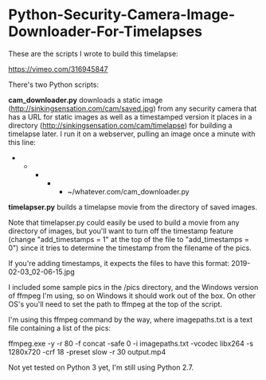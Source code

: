 # Python-Security-Camera-Image-Downloader-For-Timelapses
These are the scripts I wrote to build this timelapse:

https://vimeo.com/316945847

There's two Python scripts: 

**cam_downloader.py** downloads a static image (http://sinkingsensation.com/cam/saved.jpg) from any security camera that has a URL for static images as well as a timestamped version it places in a directory (http://sinkingsensation.com/cam/timelapse) for building a timelapse later. I run it on a webserver, pulling an image once a minute with this line:

* * * * *  ~/whatever.com/cam_downloader.py

**timelapser.py** builds a timelapse movie from the directory of saved images.

Note that timelapser.py could easily be used to build a movie from any directory of images, but you'll want to turn off the timestamp feature (change "add_timestamps = 1" at the top of the file to "add_timestamps = 0") since it tries to determine the timestamp from the filename of the pics. 

If you're adding timestamps, it expects the files to have this format: 2019-02-03_02-06-15.jpg

I included some sample pics in the /pics directory, and the Windows version of ffmpeg I'm using, so on Windows it should work out of the box. On other OS's you'll need to set the path to ffmpeg at the top of the script.

I'm using this ffmpeg command by the way, where imagepaths.txt is a text file containing a list of the pics:

ffmpeg.exe -y -r 80 -f concat -safe 0 -i imagepaths.txt -vcodec libx264 -s 1280x720 -crf 18 -preset slow -r 30 output.mp4

Not yet tested on Python 3 yet, I'm still using Python 2.7.




